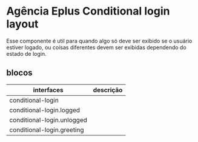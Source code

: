# Agência Eplus Conditional login layout

Esse componente é util para quando algo só deve ser exibido se o usuário estiver logado, ou coisas diferentes devem ser exibidas dependendo do estado de login.

## blocos 


| interfaces | descrição | 
|---------| ----- | 
| conditional-login |  |
| conditional-login.logged | |
| conditional-login.unlogged | |
| conditional-login.greeting | |